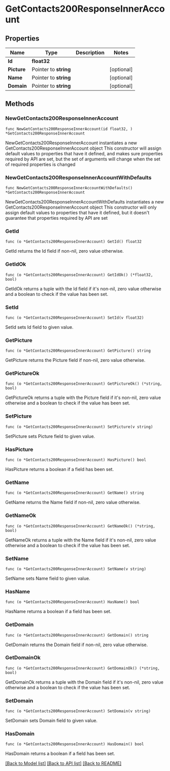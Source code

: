 # GetContacts200ResponseInnerAccount

## Properties

Name | Type | Description | Notes
------------ | ------------- | ------------- | -------------
**Id** | **float32** |  | 
**Picture** | Pointer to **string** |  | [optional] 
**Name** | Pointer to **string** |  | [optional] 
**Domain** | Pointer to **string** |  | [optional] 

## Methods

### NewGetContacts200ResponseInnerAccount

`func NewGetContacts200ResponseInnerAccount(id float32, ) *GetContacts200ResponseInnerAccount`

NewGetContacts200ResponseInnerAccount instantiates a new GetContacts200ResponseInnerAccount object
This constructor will assign default values to properties that have it defined,
and makes sure properties required by API are set, but the set of arguments
will change when the set of required properties is changed

### NewGetContacts200ResponseInnerAccountWithDefaults

`func NewGetContacts200ResponseInnerAccountWithDefaults() *GetContacts200ResponseInnerAccount`

NewGetContacts200ResponseInnerAccountWithDefaults instantiates a new GetContacts200ResponseInnerAccount object
This constructor will only assign default values to properties that have it defined,
but it doesn't guarantee that properties required by API are set

### GetId

`func (o *GetContacts200ResponseInnerAccount) GetId() float32`

GetId returns the Id field if non-nil, zero value otherwise.

### GetIdOk

`func (o *GetContacts200ResponseInnerAccount) GetIdOk() (*float32, bool)`

GetIdOk returns a tuple with the Id field if it's non-nil, zero value otherwise
and a boolean to check if the value has been set.

### SetId

`func (o *GetContacts200ResponseInnerAccount) SetId(v float32)`

SetId sets Id field to given value.


### GetPicture

`func (o *GetContacts200ResponseInnerAccount) GetPicture() string`

GetPicture returns the Picture field if non-nil, zero value otherwise.

### GetPictureOk

`func (o *GetContacts200ResponseInnerAccount) GetPictureOk() (*string, bool)`

GetPictureOk returns a tuple with the Picture field if it's non-nil, zero value otherwise
and a boolean to check if the value has been set.

### SetPicture

`func (o *GetContacts200ResponseInnerAccount) SetPicture(v string)`

SetPicture sets Picture field to given value.

### HasPicture

`func (o *GetContacts200ResponseInnerAccount) HasPicture() bool`

HasPicture returns a boolean if a field has been set.

### GetName

`func (o *GetContacts200ResponseInnerAccount) GetName() string`

GetName returns the Name field if non-nil, zero value otherwise.

### GetNameOk

`func (o *GetContacts200ResponseInnerAccount) GetNameOk() (*string, bool)`

GetNameOk returns a tuple with the Name field if it's non-nil, zero value otherwise
and a boolean to check if the value has been set.

### SetName

`func (o *GetContacts200ResponseInnerAccount) SetName(v string)`

SetName sets Name field to given value.

### HasName

`func (o *GetContacts200ResponseInnerAccount) HasName() bool`

HasName returns a boolean if a field has been set.

### GetDomain

`func (o *GetContacts200ResponseInnerAccount) GetDomain() string`

GetDomain returns the Domain field if non-nil, zero value otherwise.

### GetDomainOk

`func (o *GetContacts200ResponseInnerAccount) GetDomainOk() (*string, bool)`

GetDomainOk returns a tuple with the Domain field if it's non-nil, zero value otherwise
and a boolean to check if the value has been set.

### SetDomain

`func (o *GetContacts200ResponseInnerAccount) SetDomain(v string)`

SetDomain sets Domain field to given value.

### HasDomain

`func (o *GetContacts200ResponseInnerAccount) HasDomain() bool`

HasDomain returns a boolean if a field has been set.


[[Back to Model list]](../README.md#documentation-for-models) [[Back to API list]](../README.md#documentation-for-api-endpoints) [[Back to README]](../README.md)


